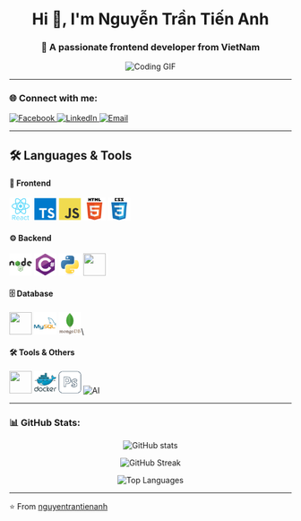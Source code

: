 <h1 align="center">Hi 👋, I'm Nguyễn Trần Tiến Anh</h1>
<h3 align="center">🚀 A passionate frontend developer from VietNam</h3>

<p align="center">
  <img src="https://media.giphy.com/media/qgQUggAC3Pfv687qPC/giphy.gif" width="500" alt="Coding GIF"/>
</p>

---

### 🌐 Connect with me:
<p align="left">
  <a href="https://www.facebook.com/tienanh260925" target="_blank">
    <img src="https://img.icons8.com/fluency/48/000000/facebook-new.png" alt="Facebook"/>
      </a>
  <a href="https://www.linkedin.com/in/tiến-anh-nguyễn-trần-990101365/" target="_blank">
    <img src="https://img.icons8.com/color/48/000000/linkedin.png" alt="LinkedIn"/>
    </a>
  <a href="mailto:nttanh0412@gmail.com">
    <img src="https://img.icons8.com/fluency/48/000000/gmail-new.png" alt="Email"/>
    
  </a>
</p>

---

## 🛠 Languages & Tools

#### 🎨 Frontend
<p align="left">
  <img src="https://raw.githubusercontent.com/devicons/devicon/master/icons/react/react-original-wordmark.svg" width="40" height="40"/>
  <img src="https://raw.githubusercontent.com/devicons/devicon/master/icons/typescript/typescript-original.svg" width="40" height="40"/>
  <img src="https://raw.githubusercontent.com/devicons/devicon/master/icons/javascript/javascript-original.svg" width="40" height="40"/>
  <img src="https://raw.githubusercontent.com/devicons/devicon/master/icons/html5/html5-original-wordmark.svg" width="40" height="40"/>
  <img src="https://raw.githubusercontent.com/devicons/devicon/master/icons/css3/css3-original-wordmark.svg" width="40" height="40"/>
</p>


#### ⚙️ Backend
<p align="left">
  <img src="https://raw.githubusercontent.com/devicons/devicon/master/icons/nodejs/nodejs-original-wordmark.svg" width="40" height="40"/>
  <img src="https://raw.githubusercontent.com/devicons/devicon/master/icons/csharp/csharp-original.svg" width="40" height="40"/>
  <img src="https://raw.githubusercontent.com/devicons/devicon/master/icons/python/python-original.svg" width="40" height="40"/>
  <img src="https://upload.wikimedia.org/wikipedia/commons/0/0b/Qt_logo_2016.svg" width="40" height="40"/>
</p>


#### 🗄️ Database
<p align="left">
  <img src="https://www.svgrepo.com/show/303229/microsoft-sql-server-logo.svg" width="40" height="40"/>
  <img src="https://raw.githubusercontent.com/devicons/devicon/master/icons/mysql/mysql-original-wordmark.svg" width="40" height="40"/>
  <img src="https://raw.githubusercontent.com/devicons/devicon/master/icons/mongodb/mongodb-original-wordmark.svg" width="40" height="40"/>\
</p>

#### 🛠 Tools & Others
<p align="left">
  <img src="https://www.vectorlogo.zone/logos/git-scm/git-scm-icon.svg" width="40" height="40"/>
  <img src="https://raw.githubusercontent.com/devicons/devicon/master/icons/docker/docker-original-wordmark.svg" width="40" height="40"/>
  <img src="https://raw.githubusercontent.com/devicons/devicon/master/icons/photoshop/photoshop-line.svg" width="40" height="40"/>
  <img src="https://img.icons8.com/?size=512&id=59809&format=png" width="40" height="40" alt="AI"/>
</p>


---

### 📊 GitHub Stats:
<p align="center">
  <img src="https://github-readme-stats.vercel.app/api?username=nguyentrantienanh&show_icons=true&theme=tokyonight" alt="GitHub stats"/>
</p>
 
<p align="center">
  <img src="https://streak-stats.demolab.com?user=nguyentrantienanh&theme=tokyonight" alt="GitHub Streak"/>
</p>

<p align="center">
  <img src="https://github-readme-stats.vercel.app/api/top-langs/?username=nguyentrantienanh&layout=compact&theme=tokyonight" alt="Top Languages"/>
</p>

---

⭐️ From [nguyentrantienanh](https://github.com/nguyentrantienanh)

